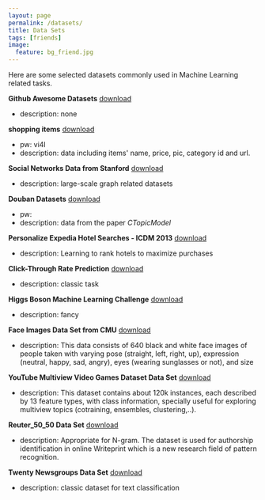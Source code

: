 ```yaml
---
layout: page
permalink: /datasets/
title: Data Sets
tags: [friends]
image:
  feature: bg_friend.jpg
---
```



Here are some selected datasets commonly used in Machine Learning related tasks.

**Github Awesome Datasets**
[download](https://github.com/caesar0301/awesome-public-datasets)

- description: none

**shopping items**
[download](http://www.nlpcn.org/resource/21)

- pw: vi4l 
- description: data including items' name, price, pic, category id and url.


**Social Networks Data from Stanford**
[download](http://snap.stanford.edu/data/)

- description: large-scale graph related datasets


**Douban Datasets**
[download](http://pan.baidu.com/s/1bn92T7h)

- pw: 
- description: data from the paper *CTopicModel*


**Personalize Expedia Hotel Searches - ICDM 2013**
[download](http://www.kaggle.com/c/expedia-personalized-sort)

- description: Learning to rank hotels to maximize purchases

**Click-Through Rate Prediction**
[download](http://www.kaggle.com/c/avazu-ctr-prediction)

- description: classic task

**Higgs Boson Machine Learning Challenge**
[download](http://www.kaggle.com/c/higgs-boson)

- description: fancy

**Face Images Data Set from CMU**
[download](http://archive.ics.uci.edu/ml/datasets/CMU+Face+Images)

- description: This data consists of 640 black and white face images of people taken with varying pose (straight, left, right, up), expression (neutral, happy, sad, angry), eyes (wearing sunglasses or not), and size

**YouTube Multiview Video Games Dataset Data Set**
[download](http://archive.ics.uci.edu/ml/datasets/YouTube+Multiview+Video+Games+Dataset)

- description: This dataset contains about 120k instances, each described by 13 feature types, with class information, specially useful for exploring multiview topics (cotraining, ensembles, clustering,..).

**Reuter_50_50 Data Set** 
[download](http://archive.ics.uci.edu/ml/datasets/Reuter_50_50)

- description: Appropriate for N-gram. The dataset is used for authorship identification in online Writeprint which is a new research field of pattern recognition.


**Twenty Newsgroups Data Set** 
[download](http://archive.ics.uci.edu/ml/datasets/Twenty+Newsgroups)

- description: classic dataset for text classification


